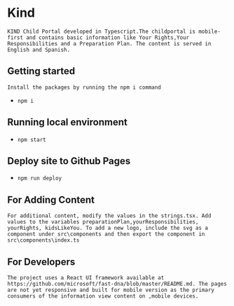 # Kind
`KIND Child Portal developed in Typescript.The childportal is mobile-first and contains basic information like Your Rights,Your Responsibilities and a Preparation Plan. The content is served in English and Spanish.`

## Getting started
`Install the packages by running the npm i command`
- `npm i`

## Running local environment
- `npm start`

## Deploy site to Github Pages
- `npm run deploy`


## For Adding Content
`For additional content, modify the values in the strings.tsx. Add values to the variables preparationPlan,yourResponsibilities, yourRights, kidsLikeYou. To add a new logo, include the svg as a component under src\components and then export the component in src\components\index.ts`

## For Developers
`The project uses a React UI framework available at https://github.com/microsoft/fast-dna/blob/master/README.md. The pages are not yet responsive and built for mobile version as the primary consumers of the information view content on ,mobile devices.`

